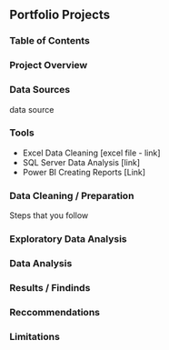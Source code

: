 ## Portfolio Projects
### Table of Contents
### Project Overview
### Data Sources
data source
### Tools

- Excel  Data Cleaning [excel file - link]
- SQL Server Data Analysis [link]
- Power BI Creating Reports [Link]

### Data Cleaning / Preparation
Steps that you follow
### Exploratory Data Analysis
### Data Analysis
### Results / Findinds
### Reccommendations
### Limitations


